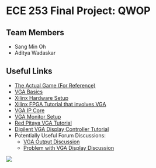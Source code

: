 # ECE 253 Final Project: QWOP

## Team Members
* Sang Min Oh
* Aditya Wadaskar

## Useful Links
* [The Actual Game (For Reference)](http://www.foddy.net/Athletics.html)
* [VGA Basics](http://www.brackeen.com/vga/basics.html)
* [Xilinx Hardware Setup](https://www.xilinx.com/support/documentation/application_notes/xapp1162.pdf)
* [Xilinx FPGA Tutorial that involves VGA](https://fenix.tecnico.ulisboa.pt/downloadFile/845043405442805/EC_tutorialB%20-%20Camera%20and%20VGA%20-%2018set15.pdf)
* [VGA IP Core](https://github.com/fcayci/xilinx_vga_fsl_ip_core)
* [VGA Monitor Setup](https://opencores.org/websvn/filedetails?repname=spartan6_pcie&path=%2Fspartan6_pcie%2Ftrunk%2Fvga_adapter.pdf&bcsi_scan_38d60667c8208dc7=S%2F4g9WyTVH+WFu3H7vA4l0yccTABAAAAErQhAA%3D%3D)
* [Red Pitaya VGA Tutorial](http://lniv.fe.uni-lj.si/xilinx/tutorial-jkoren.htm)
* [Digilent VGA Display Controller Tutorial](https://reference.digilentinc.com/learn/programmable-logic/tutorials/vga-display-congroller/start)
* Potentially Useful Forum Discussions:
  * [VGA Output Discussion](https://forum.digilentinc.com/topic/1188-nexys3-vga-output/)
  * [Problem with VGA Display Discussion](https://forums.xilinx.com/t5/Embedded-Development-Tools/xps-tft-problem-VGA-displays-repeated-rows/m-p/164338/highlight/true#M19715)

![](https://imgs.xkcd.com/comics/tasks.png)
